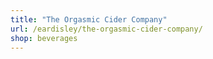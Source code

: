 ```yaml
---
title: "The Orgasmic Cider Company"
url: /eardisley/the-orgasmic-cider-company/
shop: beverages
---
```


